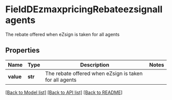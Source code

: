 # FieldDEzmaxpricingRebateezsignallagents

The rebate offered when eZsign is taken for all agents

## Properties
Name | Type | Description | Notes
------------ | ------------- | ------------- | -------------
**value** | **str** | The rebate offered when eZsign is taken for all agents | 

[[Back to Model list]](../README.md#documentation-for-models) [[Back to API list]](../README.md#documentation-for-api-endpoints) [[Back to README]](../README.md)


